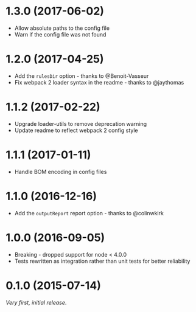 # 1.3.0 (2017-06-02)
* Allow absolute paths to the config file
* Warn if the config file was not found

# 1.2.0 (2017-04-25)
* Add the `rulesDir` option - thanks to @Benoit-Vasseur
* Fix webpack 2 loader syntax in the readme - thanks to @jaythomas

# 1.1.2 (2017-02-22)
* Upgrade loader-utils to remove deprecation warning
* Update readme to reflect webpack 2 config style

# 1.1.1 (2017-01-11)
* Handle BOM encoding in config files

# 1.1.0 (2016-12-16)
* Add the `outputReport` report option - thanks to @colinwkirk

# 1.0.0 (2016-09-05)
* Breaking - dropped support for node < 4.0.0
* Tests rewritten as integration rather than unit tests for better reliability

# 0.1.0 (2015-07-14)
_Very first, initial release_.
